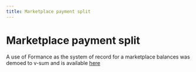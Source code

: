 ```yaml
---
title: Marketplace payment split
---
```

# Marketplace payment split
A use of Formance as the system of record for a marketplace balances was demoed to v-sum and is available [here](https://github.com/formancehq/v-sum-demo)